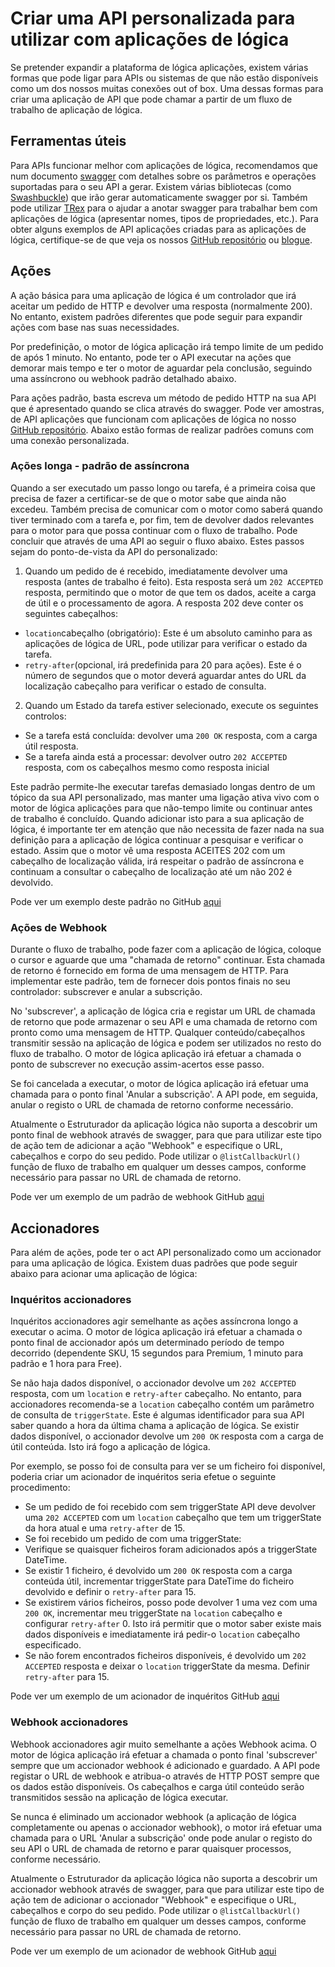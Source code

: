 <properties 
    pageTitle="Criar uma API para as aplicações de lógica" 
    description="Criar uma API personalizada para utilizar com aplicações de lógica" 
    authors="jeffhollan" 
    manager="dwrede" 
    editor="" 
    services="logic-apps" 
    documentationCenter=""/>

<tags
    ms.service="logic-apps"
    ms.workload="integration"
    ms.tgt_pltfrm="na"
    ms.devlang="na" 
    ms.topic="article"
    ms.date="10/18/2016"
    ms.author="jehollan"/>
    
# <a name="creating-a-custom-api-to-use-with-logic-apps"></a>Criar uma API personalizada para utilizar com aplicações de lógica

Se pretender expandir a plataforma de lógica aplicações, existem várias formas que pode ligar para APIs ou sistemas de que não estão disponíveis como um dos nossos muitas conexões out of box.  Uma dessas formas para criar uma aplicação de API que pode chamar a partir de um fluxo de trabalho de aplicação de lógica.

## <a name="helpful-tools"></a>Ferramentas úteis

Para APIs funcionar melhor com aplicações de lógica, recomendamos que num documento [swagger](http://swagger.io) com detalhes sobre os parâmetros e operações suportadas para o seu API a gerar.  Existem várias bibliotecas (como [Swashbuckle](https://github.com/domaindrivendev/Swashbuckle)) que irão gerar automaticamente swagger por si.  Também pode utilizar [TRex](https://github.com/nihaue/TRex) para o ajudar a anotar swagger para trabalhar bem com aplicações de lógica (apresentar nomes, tipos de propriedades, etc.).  Para obter alguns exemplos de API aplicações criadas para as aplicações de lógica, certifique-se de que veja os nossos [GitHub repositório](http://github.com/logicappsio) ou [blogue](http://aka.ms/logicappsblog).

## <a name="actions"></a>Ações

A ação básica para uma aplicação de lógica é um controlador que irá aceitar um pedido de HTTP e devolver uma resposta (normalmente 200).  No entanto, existem padrões diferentes que pode seguir para expandir ações com base nas suas necessidades.

Por predefinição, o motor de lógica aplicação irá tempo limite de um pedido de após 1 minuto.  No entanto, pode ter o API executar na ações que demorar mais tempo e ter o motor de aguardar pela conclusão, seguindo uma assíncrono ou webhook padrão detalhado abaixo.

Para ações padrão, basta escreva um método de pedido HTTP na sua API que é apresentado quando se clica através do swagger.  Pode ver amostras, de API aplicações que funcionam com aplicações de lógica no nosso [GitHub repositório](https://github.com/logicappsio).  Abaixo estão formas de realizar padrões comuns com uma conexão personalizada.

### <a name="long-running-actions---async-pattern"></a>Ações longa - padrão de assíncrona

Quando a ser executado um passo longo ou tarefa, é a primeira coisa que precisa de fazer a certificar-se de que o motor sabe que ainda não excedeu. Também precisa de comunicar com o motor como saberá quando tiver terminado com a tarefa e, por fim, tem de devolver dados relevantes para o motor para que possa continuar com o fluxo de trabalho. Pode concluir que através de uma API ao seguir o fluxo abaixo. Estes passos sejam do ponto-de-vista da API do personalizado:

1. Quando um pedido de é recebido, imediatamente devolver uma resposta (antes de trabalho é feito). Esta resposta será um `202 ACCEPTED` resposta, permitindo que o motor de que tem os dados, aceite a carga de útil e o processamento de agora. A resposta 202 deve conter os seguintes cabeçalhos: 
 * `location`cabeçalho (obrigatório): Este é um absoluto caminho para as aplicações de lógica de URL, pode utilizar para verificar o estado da tarefa.
 * `retry-after`(opcional, irá predefinida para 20 para ações). Este é o número de segundos que o motor deverá aguardar antes do URL da localização cabeçalho para verificar o estado de consulta.

2. Quando um Estado da tarefa estiver selecionado, execute os seguintes controlos: 
 * Se a tarefa está concluída: devolver uma `200 OK` resposta, com a carga útil resposta.
 * Se a tarefa ainda está a processar: devolver outro `202 ACCEPTED` resposta, com os cabeçalhos mesmo como resposta inicial

Este padrão permite-lhe executar tarefas demasiado longas dentro de um tópico da sua API personalizado, mas manter uma ligação ativa vivo com o motor de lógica aplicações para que não-tempo limite ou continuar antes de trabalho é concluído. Quando adicionar isto para a sua aplicação de lógica, é importante ter em atenção que não necessita de fazer nada na sua definição para a aplicação de lógica continuar a pesquisar e verificar o estado. Assim que o motor vê uma resposta ACEITES 202 com um cabeçalho de localização válida, irá respeitar o padrão de assíncrona e continuam a consultar o cabeçalho de localização até um não 202 é devolvido.

Pode ver um exemplo deste padrão no GitHub [aqui](https://github.com/jeffhollan/LogicAppsAsyncResponseSample)

### <a name="webhook-actions"></a>Ações de Webhook

Durante o fluxo de trabalho, pode fazer com a aplicação de lógica, coloque o cursor e aguarde que uma "chamada de retorno" continuar.  Esta chamada de retorno é fornecido em forma de uma mensagem de HTTP.  Para implementar este padrão, tem de fornecer dois pontos finais no seu controlador: subscrever e anular a subscrição.

No 'subscrever', a aplicação de lógica cria e registar um URL de chamada de retorno que pode armazenar o seu API e uma chamada de retorno com pronto como uma mensagem de HTTP.  Qualquer conteúdo/cabeçalhos transmitir sessão na aplicação de lógica e podem ser utilizados no resto do fluxo de trabalho.  O motor de lógica aplicação irá efetuar a chamada o ponto de subscrever no execução assim-acertos esse passo.

Se foi cancelada a executar, o motor de lógica aplicação irá efetuar uma chamada para o ponto final 'Anular a subscrição'.  A API pode, em seguida, anular o registo o URL de chamada de retorno conforme necessário.

Atualmente o Estruturador da aplicação lógica não suporta a descobrir um ponto final de webhook através de swagger, para que para utilizar este tipo de ação tem de adicionar a ação "Webhook" e especifique o URL, cabeçalhos e corpo do seu pedido.  Pode utilizar o `@listCallbackUrl()` função de fluxo de trabalho em qualquer um desses campos, conforme necessário para passar no URL de chamada de retorno.

Pode ver um exemplo de um padrão de webhook GitHub [aqui](https://github.com/jeffhollan/LogicAppTriggersExample/blob/master/LogicAppTriggers/Controllers/WebhookTriggerController.cs)

## <a name="triggers"></a>Accionadores

Para além de ações, pode ter o act API personalizado como um accionador para uma aplicação de lógica.  Existem duas padrões que pode seguir abaixo para acionar uma aplicação de lógica:

### <a name="polling-triggers"></a>Inquéritos accionadores

Inquéritos accionadores agir semelhante as ações assíncrona longo a executar o acima.  O motor de lógica aplicação irá efetuar a chamada o ponto final de accionador após um determinado período de tempo decorrido (dependente SKU, 15 segundos para Premium, 1 minuto para padrão e 1 hora para Free).

Se não haja dados disponível, o accionador devolve um `202 ACCEPTED` resposta, com um `location` e `retry-after` cabeçalho.  No entanto, para accionadores recomenda-se a `location` cabeçalho contém um parâmetro de consulta de `triggerState`.  Este é algumas identificador para sua API saber quando a hora da última chama a aplicação de lógica.  Se existir dados disponível, o accionador devolve um `200 OK` resposta com a carga de útil conteúda.  Isto irá fogo a aplicação de lógica.

Por exemplo, se posso foi de consulta para ver se um ficheiro foi disponível, poderia criar um acionador de inquéritos seria efetue o seguinte procedimento:

* Se um pedido de foi recebido com sem triggerState API deve devolver uma `202 ACCEPTED` com um `location` cabeçalho que tem um triggerState da hora atual e uma `retry-after` de 15.
* Se foi recebido um pedido de com uma triggerState:
 * Verifique se quaisquer ficheiros foram adicionados após a triggerState DateTime. 
  * Se existir 1 ficheiro, é devolvido um `200 OK` resposta com a carga conteúda útil, incrementar triggerState para DateTime do ficheiro devolvido e definir o `retry-after` para 15.
  * Se existirem vários ficheiros, posso pode devolver 1 uma vez com uma `200 OK`, incrementar meu triggerState na `location` cabeçalho e configurar `retry-after` 0.  Isto irá permitir que o motor saber existe mais dados disponíveis e imediatamente irá pedir-o `location` cabeçalho especificado.
  * Se não forem encontrados ficheiros disponíveis, é devolvido um `202 ACCEPTED` resposta e deixar o `location` triggerState da mesma.  Definir `retry-after` para 15.

Pode ver um exemplo de um acionador de inquéritos GitHub [aqui](https://github.com/jeffhollan/LogicAppTriggersExample/tree/master/LogicAppTriggers)

### <a name="webhook-triggers"></a>Webhook accionadores

Webhook accionadores agir muito semelhante a ações Webhook acima.  O motor de lógica aplicação irá efetuar a chamada o ponto final 'subscrever' sempre que um accionador webhook é adicionado e guardado.  A API pode registar o URL de webhook e atribua-o através de HTTP POST sempre que os dados estão disponíveis.  Os cabeçalhos e carga útil conteúdo serão transmitidos sessão na aplicação de lógica executar.

Se nunca é eliminado um accionador webhook (a aplicação de lógica completamente ou apenas o accionador webhook), o motor irá efetuar uma chamada para o URL 'Anular a subscrição' onde pode anular o registo do seu API o URL de chamada de retorno e parar quaisquer processos, conforme necessário.

Atualmente o Estruturador da aplicação lógica não suporta a descobrir um accionador webhook através de swagger, para que para utilizar este tipo de ação tem de adicionar o accionador "Webhook" e especifique o URL, cabeçalhos e corpo do seu pedido.  Pode utilizar o `@listCallbackUrl()` função de fluxo de trabalho em qualquer um desses campos, conforme necessário para passar no URL de chamada de retorno.

Pode ver um exemplo de um acionador de webhook GitHub [aqui](https://github.com/jeffhollan/LogicAppTriggersExample/tree/master/LogicAppTriggers)